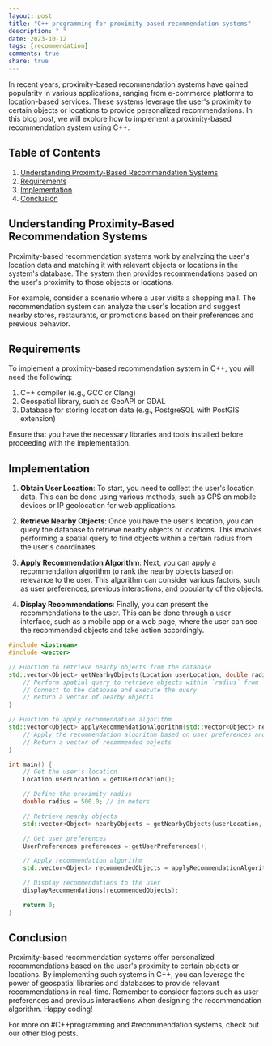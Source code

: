 ```yaml
---
layout: post
title: "C++ programming for proximity-based recommendation systems"
description: " "
date: 2023-10-12
tags: [recommendation]
comments: true
share: true
---
```


In recent years, proximity-based recommendation systems have gained popularity in various applications, ranging from e-commerce platforms to location-based services. These systems leverage the user's proximity to certain objects or locations to provide personalized recommendations. In this blog post, we will explore how to implement a proximity-based recommendation system using C++.

## Table of Contents
1. [Understanding Proximity-Based Recommendation Systems](#understanding-proximity-based-recommendation-systems)
2. [Requirements](#requirements)
3. [Implementation](#implementation)
4. [Conclusion](#conclusion)

## Understanding Proximity-Based Recommendation Systems

Proximity-based recommendation systems work by analyzing the user's location data and matching it with relevant objects or locations in the system's database. The system then provides recommendations based on the user's proximity to those objects or locations.

For example, consider a scenario where a user visits a shopping mall. The recommendation system can analyze the user's location and suggest nearby stores, restaurants, or promotions based on their preferences and previous behavior.

## Requirements

To implement a proximity-based recommendation system in C++, you will need the following:

1. C++ compiler (e.g., GCC or Clang)
2. Geospatial library, such as GeoAPI or GDAL
3. Database for storing location data (e.g., PostgreSQL with PostGIS extension)

Ensure that you have the necessary libraries and tools installed before proceeding with the implementation.

## Implementation

1. **Obtain User Location**: To start, you need to collect the user's location data. This can be done using various methods, such as GPS on mobile devices or IP geolocation for web applications.

2. **Retrieve Nearby Objects**: Once you have the user's location, you can query the database to retrieve nearby objects or locations. This involves performing a spatial query to find objects within a certain radius from the user's coordinates.

3. **Apply Recommendation Algorithm**: Next, you can apply a recommendation algorithm to rank the nearby objects based on relevance to the user. This algorithm can consider various factors, such as user preferences, previous interactions, and popularity of the objects.

4. **Display Recommendations**: Finally, you can present the recommendations to the user. This can be done through a user interface, such as a mobile app or a web page, where the user can see the recommended objects and take action accordingly.

```cpp
#include <iostream>
#include <vector>

// Function to retrieve nearby objects from the database
std::vector<Object> getNearbyObjects(Location userLocation, double radius) {
    // Perform spatial query to retrieve objects within `radius` from `userLocation`
    // Connect to the database and execute the query
    // Return a vector of nearby objects
}

// Function to apply recommendation algorithm
std::vector<Object> applyRecommendationAlgorithm(std::vector<Object> nearbyObjects, UserPreferences preferences) {
    // Apply the recommendation algorithm based on user preferences and object data
    // Return a vector of recommended objects
}

int main() {
    // Get the user's location
    Location userLocation = getUserLocation();

    // Define the proximity radius
    double radius = 500.0; // in meters

    // Retrieve nearby objects
    std::vector<Object> nearbyObjects = getNearbyObjects(userLocation, radius);

    // Get user preferences
    UserPreferences preferences = getUserPreferences();

    // Apply recommendation algorithm
    std::vector<Object> recommendedObjects = applyRecommendationAlgorithm(nearbyObjects, preferences);

    // Display recommendations to the user
    displayRecommendations(recommendedObjects);

    return 0;
}
```

## Conclusion

Proximity-based recommendation systems offer personalized recommendations based on the user's proximity to certain objects or locations. By implementing such systems in C++, you can leverage the power of geospatial libraries and databases to provide relevant recommendations in real-time. Remember to consider factors such as user preferences and previous interactions when designing the recommendation algorithm. Happy coding!

For more on #C++programming and #recommendation systems, check out our other blog posts.